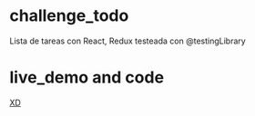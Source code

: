 # challenge_todo

Lista de tareas con React, Redux testeada con @testingLibrary

# live_demo and code

[XD](https://codesandbox.io/s/github/julioleiva/todoList_react_redux)
